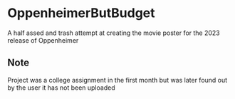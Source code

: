 # OppenheimerButBudget
A half assed and trash attempt at creating the movie poster for the 2023 release of Oppenheimer
## Note ## 
Project was a college assignment in the first month but was later found out by the user it has not been uploaded
